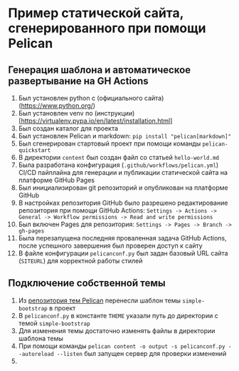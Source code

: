# Пример статической сайта, сгенерированного при помощи Pelican

## Генерация шаблона и автоматическое развертывание на GH Actions

1. Был установлен python с (официального сайта)(https://www.python.org/)
2. Был установлен venv по (инструкции)[https://virtualenv.pypa.io/en/latest/installation.html]
3. Был создан каталог для проекта
4. Был установлен Pelican и markdown: `pip install "pelican[markdown]"`
5. Был сгенерирован стартовый проект при помощи команды `pelican-quickstart`
6. В директории `content` был создан файл со статьей `hello-world.md`
7. Была разработана конфигурация (`.github/workflows/pelican.yml`) CI/CD пайплайна для генерации и публикации статической сайта на платформе GitHub Pages
8. Был инициализирован git репозиторий и опубликован на платформе GitHub
9. В настройках репозитория GitHub было разрешено редактирование репозитория при помощи GitHub Actions: `Settings -> Actions -> General -> Workflow permissions -> Read and write permissions`
10. Был включен Pages для репозитория: `Settings -> Pages -> Branch -> gh-pages`
11. Была перезапущена последняя проваленная задача GitHub Actions, после успешного завершения был проверен доступ к сайту
12. В файле конфигурации `pelicanconf.py` был задан базовый URL сайта (`SITEURL`) для корректной работы стилей

## Подключение собственной темы

1. Из [репозитория тем Pelican](https://github.com/getpelican/pelican-themes) перенесли шаблон темы `simple-bootstrap` в проект
2. В `pelicanconf.py` в константе `THEME` указали путь до директории с темой `simple-bootstrap`
3. Для изменения темы достаточно изменять файлы в директории шаблона темы
4. При помощи команды `pelican content -o output -s pelicanconf.py --autoreload --listen` был запущен сервер для проверки изменений
5. 